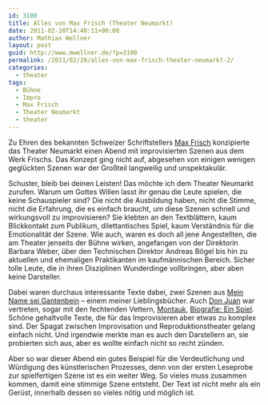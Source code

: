 ```yaml
---
id: 3100
title: Alles von Max Frisch (Theater Neumarkt)
date: 2011-02-20T14:40:11+00:00
author: Mathias Wellner
layout: post
guid: http://www.mwellner.de/?p=3100
permalink: /2011/02/20/alles-von-max-frisch-theater-neumarkt-2/
categories:
  - theater
tags:
  - Bühne
  - Impro
  - Max Frisch
  - Theater Neumarkt
  - theater
---
```

Zu Ehren des bekannten Schweizer Schriftstellers [Max Frisch](http://de.wikipedia.org/wiki/Max_Frisch) konzipierte das Theater Neumarkt einen Abend mit improvisierten Szenen aus dem Werk Frischs. Das Konzept ging nicht auf, abgesehen von einigen wenigen geglückten Szenen war der Großteil langweilig und unspektakulär. 

Schuster, bleib bei deinen Leisten! Das möchte ich dem Theater Neumarkt zurufen. Warum um Gottes Willen lasst ihr genau die Leute spielen, die keine Schauspieler sind? Die nicht die Ausbildung haben, nicht die Stimme, nicht die Erfahrung, die es einfach braucht, um diese Szenen schnell und wirkungsvoll zu improvisieren? Sie klebten an den Textblättern, kaum Blickkontakt zum Publikum, dilettantisches Spiel, kaum Verständnis für die Emotionalität der Szene. Wie auch, waren es doch all jene Angestellten, die am Theater jenseits der Bühne wirken, angefangen von der Direktorin Barbara Weber, über den Technischen Direktor Andreas Bögel bis hin zu aktuellen und ehemaligen Praktikanten im kaufmännischen Bereich. Sicher tolle Leute, die in ihren Disziplinen Wunderdinge vollbringen, aber aben keine Darsteller. 

Dabei waren durchaus interessante Texte dabei, zwei Szenen aus [Mein Name sei Gantenbein](http://de.wikipedia.org/wiki/Mein_Name_sei_Gantenbein) &ndash; einem meiner Lieblingsbücher. Auch [Don Juan](http://de.wikipedia.org/wiki/Don_Juan_oder_Die_Liebe_zur_Geometrie) war vertreten, sogar mit den fechtenden Vettern, [Montauk](http://de.wikipedia.org/wiki/Montauk_%28Erz%C3%A4hlung%29), [Biografie: Ein Spiel](http://de.wikipedia.org/wiki/Biografie:_Ein_Spiel). Schöne gehaltvolle Texte, die für das Improvisieren aber etwas zu komplex sind. Der Spagat zwischen Improvisation und Reproduktionstheater gelang einfach nicht. Und irgendwie merkte man es auch den Darstellern an, sie probierten sich aus, aber es wollte einfach nicht so recht zünden. 

Aber so war dieser Abend ein gutes Beispiel für die Verdeutlichung und Würdigung des künstlerischen Prozesses, denn von der ersten Leseprobe zur spielfertigen Szene ist es ein weiter Weg. So vieles muss zusammen kommen, damit eine stimmige Szene entsteht. Der Text ist nicht mehr als ein Gerüst, innerhalb dessen so vieles nötig und möglich ist.
